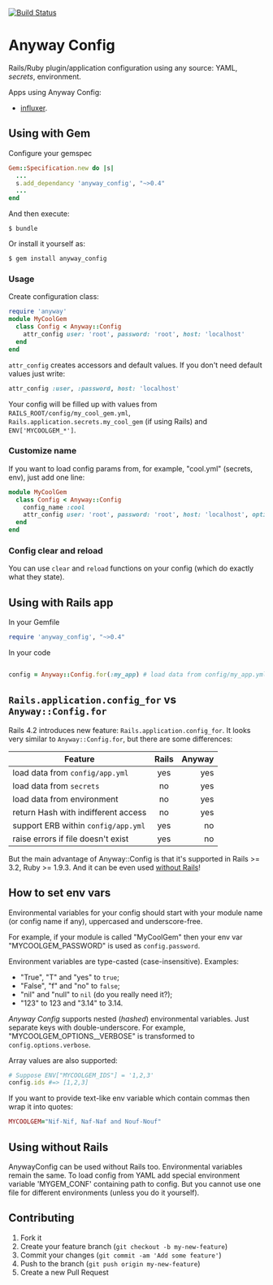 [![Build Status](https://travis-ci.org/palkan/anyway_config.svg?branch=master)](https://travis-ci.org/palkan/anyway_config)

# Anyway Config

Rails/Ruby plugin/application configuration using any source: YAML, _secrets_, environment.


Apps using Anyway Config: 
- [influxer](https://github.com/palkan/influxer).

## Using with Gem

Configure your gemspec

```ruby
Gem::Specification.new do |s|
  ...
  s.add_dependancy 'anyway_config', "~>0.4"
  ...
end
```

And then execute:

    $ bundle

Or install it yourself as:

    $ gem install anyway_config

### Usage

Create configuration class:

```ruby
require 'anyway'
module MyCoolGem
  class Config < Anyway::Config
    attr_config user: 'root', password: 'root', host: 'localhost'
  end
end
```

`attr_config` creates accessors and default values. If you don't need default values just write:

```ruby
attr_config :user, :password, host: 'localhost'
```

Your config will be filled up with values from `RAILS_ROOT/config/my_cool_gem.yml`, `Rails.application.secrets.my_cool_gem` (if using Rails) and `ENV['MYCOOLGEM_*']`.  

### Customize name

If you want to load config params from, for example, "cool.yml" (secrets, env), just add one line:

```ruby
module MyCoolGem
  class Config < Anyway::Config
    config_name :cool
    attr_config user: 'root', password: 'root', host: 'localhost', options: {}
  end
end
```

### Config clear and reload

You can use `clear` and `reload` functions on your config (which do exactly what they state).


## Using with Rails app

In your Gemfile

```ruby
require 'anyway_config', "~>0.4"
```

In your code

```ruby

config = Anyway::Config.for(:my_app) # load data from config/my_app.yml, secrets.my_app, ENV["MYAPP_*"]

```

## `Rails.application.config_for` vs `Anyway::Config.for`

Rails 4.2 introduces new feature: `Rails.application.config_for`. It looks very similar to 
`Anyway::Config.for`, but there are some differences:

| Feature       | Rails         | Anyway  |
| ------------- |:-------------:| -----:|
| load data from `config/app.yml`     | yes | yes |
| load data from `secrets`      | no      |   yes |
| load data from environment | no   |   yes |
| return Hash with indifferent access | no | yes | 
| support ERB within `config/app.yml` | yes | no |
| raise errors if file doesn't exist | yes | no |

But the main advantage of Anyway::Config is that it's supported in Rails >= 3.2, Ruby >= 1.9.3.
And it can be even used [without Rails](#using-without-rails)!

## How to set env vars

Environmental variables for your config should start with your module name (or config name if any), uppercased and underscore-free.

For example, if your module is called "MyCoolGem" then your env var "MYCOOLGEM_PASSWORD" is used as `config.password`.

Environment variables are type-casted (case-insensitive). 
Examples:
- "True", "T" and "yes" to `true`;
- "False", "f" and "no" to `false`;
- "nil" and "null" to `nil` (do you really need it?);
- "123" to 123 and "3.14" to 3.14.

*Anyway Config* supports nested (_hashed_) environmental variables. Just separate keys with double-underscore.
For example, "MYCOOLGEM_OPTIONS__VERBOSE" is transformed to `config.options.verbose`.

Array values are also supported:

```ruby
# Suppose ENV["MYCOOLGEM_IDS"] = '1,2,3'
config.ids #=> [1,2,3]
```

If you want to provide text-like env variable which contain commas then wrap it into quotes:

```ruby
MYCOOLGEM="Nif-Nif, Naf-Naf and Nouf-Nouf"
```

## Using without Rails

AnywayConfig can be used without Rails too. 
Environmental variables remain the same. To load config from YAML add special environment variable 'MYGEM_CONF' containing path to config. But you cannot use one file for different environments (unless you do it yourself).

## Contributing

1. Fork it
2. Create your feature branch (`git checkout -b my-new-feature`)
3. Commit your changes (`git commit -am 'Add some feature'`)
4. Push to the branch (`git push origin my-new-feature`)
5. Create a new Pull Request